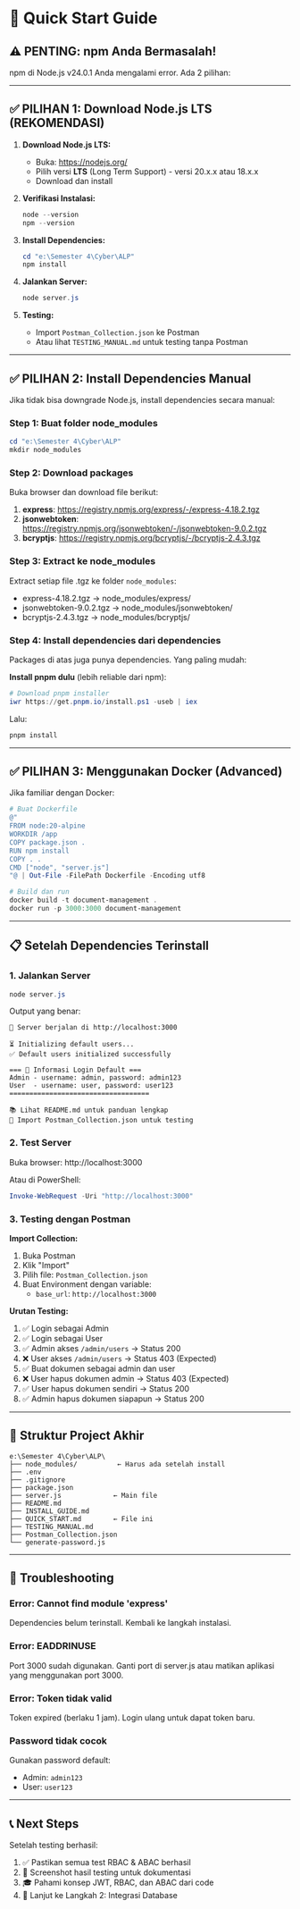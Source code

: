 # 🚀 Quick Start Guide

## ⚠️ PENTING: npm Anda Bermasalah!

npm di Node.js v24.0.1 Anda mengalami error. Ada 2 pilihan:

---

## ✅ PILIHAN 1: Download Node.js LTS (REKOMENDASI)

1. **Download Node.js LTS:**
   - Buka: https://nodejs.org/
   - Pilih versi **LTS** (Long Term Support) - versi 20.x.x atau 18.x.x
   - Download dan install

2. **Verifikasi Instalasi:**
   ```powershell
   node --version
   npm --version
   ```

3. **Install Dependencies:**
   ```powershell
   cd "e:\Semester 4\Cyber\ALP"
   npm install
   ```

4. **Jalankan Server:**
   ```powershell
   node server.js
   ```

5. **Testing:**
   - Import `Postman_Collection.json` ke Postman
   - Atau lihat `TESTING_MANUAL.md` untuk testing tanpa Postman

---

## ✅ PILIHAN 2: Install Dependencies Manual

Jika tidak bisa downgrade Node.js, install dependencies secara manual:

### Step 1: Buat folder node_modules
```powershell
cd "e:\Semester 4\Cyber\ALP"
mkdir node_modules
```

### Step 2: Download packages

Buka browser dan download file berikut:

1. **express**: https://registry.npmjs.org/express/-/express-4.18.2.tgz
2. **jsonwebtoken**: https://registry.npmjs.org/jsonwebtoken/-/jsonwebtoken-9.0.2.tgz
3. **bcryptjs**: https://registry.npmjs.org/bcryptjs/-/bcryptjs-2.4.3.tgz

### Step 3: Extract ke node_modules

Extract setiap file .tgz ke folder `node_modules`:
- express-4.18.2.tgz → node_modules/express/
- jsonwebtoken-9.0.2.tgz → node_modules/jsonwebtoken/
- bcryptjs-2.4.3.tgz → node_modules/bcryptjs/

### Step 4: Install dependencies dari dependencies

Packages di atas juga punya dependencies. Yang paling mudah:

**Install pnpm dulu** (lebih reliable dari npm):
```powershell
# Download pnpm installer
iwr https://get.pnpm.io/install.ps1 -useb | iex
```

Lalu:
```powershell
pnpm install
```

---

## ✅ PILIHAN 3: Menggunakan Docker (Advanced)

Jika familiar dengan Docker:

```powershell
# Buat Dockerfile
@"
FROM node:20-alpine
WORKDIR /app
COPY package.json .
RUN npm install
COPY . .
CMD ["node", "server.js"]
"@ | Out-File -FilePath Dockerfile -Encoding utf8

# Build dan run
docker build -t document-management .
docker run -p 3000:3000 document-management
```

---

## 📋 Setelah Dependencies Terinstall

### 1. Jalankan Server
```powershell
node server.js
```

Output yang benar:
```
🚀 Server berjalan di http://localhost:3000

⏳ Initializing default users...
✅ Default users initialized successfully

=== 👤 Informasi Login Default ===
Admin - username: admin, password: admin123
User  - username: user, password: user123
===================================

📚 Lihat README.md untuk panduan lengkap
🧪 Import Postman_Collection.json untuk testing
```

### 2. Test Server
Buka browser: http://localhost:3000

Atau di PowerShell:
```powershell
Invoke-WebRequest -Uri "http://localhost:3000"
```

### 3. Testing dengan Postman

**Import Collection:**
1. Buka Postman
2. Klik "Import"
3. Pilih file: `Postman_Collection.json`
4. Buat Environment dengan variable:
   - `base_url`: `http://localhost:3000`

**Urutan Testing:**
1. ✅ Login sebagai Admin
2. ✅ Login sebagai User  
3. ✅ Admin akses `/admin/users` → Status 200
4. ❌ User akses `/admin/users` → Status 403 (Expected)
5. ✅ Buat dokumen sebagai admin dan user
6. ❌ User hapus dokumen admin → Status 403 (Expected)
7. ✅ User hapus dokumen sendiri → Status 200
8. ✅ Admin hapus dokumen siapapun → Status 200

---

## 🎯 Struktur Project Akhir

```
e:\Semester 4\Cyber\ALP\
├── node_modules/          ← Harus ada setelah install
├── .env
├── .gitignore
├── package.json
├── server.js             ← Main file
├── README.md
├── INSTALL_GUIDE.md
├── QUICK_START.md        ← File ini
├── TESTING_MANUAL.md
├── Postman_Collection.json
└── generate-password.js
```

---

## 🐛 Troubleshooting

### Error: Cannot find module 'express'
Dependencies belum terinstall. Kembali ke langkah instalasi.

### Error: EADDRINUSE
Port 3000 sudah digunakan. Ganti port di server.js atau matikan aplikasi yang menggunakan port 3000.

### Error: Token tidak valid
Token expired (berlaku 1 jam). Login ulang untuk dapat token baru.

### Password tidak cocok
Gunakan password default:
- Admin: `admin123`
- User: `user123`

---

## 📞 Next Steps

Setelah testing berhasil:
1. ✅ Pastikan semua test RBAC & ABAC berhasil
2. 📝 Screenshot hasil testing untuk dokumentasi
3. 🎓 Pahami konsep JWT, RBAC, dan ABAC dari code
4. 🚀 Lanjut ke Langkah 2: Integrasi Database


